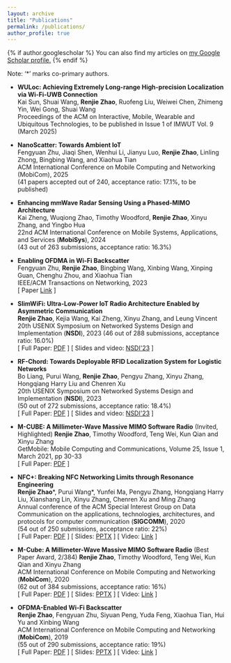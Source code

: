 ```yaml
---
layout: archive
title: "Publications"
permalink: /publications/
author_profile: true
---
```


{% if author.googlescholar %}
  You can also find my articles on <u><a href="{{author.googlescholar}}">my Google Scholar profile</a>.</u>
{% endif %}

Note: ‘*’ marks co-primary authors.  

* **WULoc: Achieving Extremely Long-range High-precision Localization via Wi-Fi-UWB Connection**  
Kai Sun, Shuai Wang, **Renjie Zhao**, Ruofeng Liu, Weiwei Chen, Zhimeng Yin, Wei Gong, Shuai Wang  
Proceedings of the ACM on Interactive, Mobile, Wearable and Ubiquitous Technologies, to be published in Issue 1 of
IMWUT Vol. 9 (March 2025)  

* **NanoScatter: Towards Ambient IoT**  
Fengyuan Zhu, Jiaqi Shen, Wenhui Li, Jianyu Luo, **Renjie Zhao**, Linling Zhong, Bingbing Wang, and Xiaohua
Tian  
ACM International Conference on Mobile Computing and Networking (MobiCom), 2025  
(41 papers accepted out of 240, acceptance ratio: 17.1%, to be published)  

* **Enhancing mmWave Radar Sensing Using a Phased-MIMO Architecture**  
Kai Zheng, Wuqiong Zhao, Timothy Woodford, **Renjie Zhao**, Xinyu Zhang, and Yingbo Hua  
22nd ACM International Conference on Mobile Systems, Applications, and Services (**MobiSys**), 2024  
(43 out of 263 submissions, acceptance ratio: 16.3%)  

* **Enabling OFDMA in Wi-Fi Backscatter**  
Fengyuan Zhu, **Renjie Zhao**, Bingbing Wang, Xinbing Wang, Xinping Guan, Chenghu Zhou, and Xiaohua Tian  
IEEE/ACM Transactions on Networking, 2023  
[ Paper [Link](https://ieeexplore.ieee.org/abstract/document/10176347) ]

* **SlimWiFi: Ultra-Low-Power IoT Radio Architecture Enabled by Asymmetric Communication**  
**Renjie Zhao**, Kejia Wang, Kai Zheng, Xinyu Zhang, and Leung Vincent
20th USENIX Symposium on Networked Systems Design and Implementation (**NSDI**), 2023
(46 out of 288 submissions, acceptance ratio: 16.0%)  
[ Full Paper: [PDF](https://renjiezhao.github.io/files/SlimWiFi_paper.pdf) ] [ Slides and video: [NSDI'23](https://www.usenix.org/conference/nsdi23/presentation/zhao-renjie) ]

* **RF-Chord: Towards Deployable RFID Localization System for Logistic Networks**  
Bo Liang, Purui Wang, **Renjie Zhao**, Pengyu Zhang, Xinyu Zhang, Hongqiang Harry Liu and Chenren Xu  
20th USENIX Symposium on Networked Systems Design and Implementation (**NSDI**), 2023  
(50 out of 272 submissions, acceptance ratio: 18.4%)  
[ Full Paper: [PDF](https://renjiezhao.github.io/files/RFCHORD_paper.pdf) ] [ Slides and video: [NSDI'23](https://www.usenix.org/conference/nsdi23/presentation/liang-bo) ]

* **M-CUBE: A Millimeter-Wave Massive MIMO Software Radio** <red>(Invited, Highlighted)</red> 
**Renjie Zhao**, Timothy Woodford, Teng Wei, Kun Qian and Xinyu Zhang  
GetMobile: Mobile Computing and Communications, Volume 25, Issue 1, March 2021, pp 30-33  
[ Full Paper: [PDF](https://renjiezhao.github.io/files/MCube_getmobile_paper.pdf) ]

* **NFC+: Breaking NFC Networking Limits through Resonance Engineering**  
**Renjie Zhao**\*, Purui Wang\*, Yunfei Ma, Pengyu Zhang, Hongqiang Harry Liu, Xianshang Lin, Xinyu Zhang, Chenren Xu and Ming Zhang  
Annual conference of the ACM Special Interest Group on Data Communication on the applications, technologies, architectures, and protocols for computer communication (**SIGCOMM**), 2020  
(54 out of 250 submissions, acceptance ratio: 22%)  
[ Full Paper: [PDF](https://renjiezhao.github.io/files/NFCplus_paper.pdf) ] [ Slides: [PPTX](https://renjiezhao.github.io/files/NFCplus_slides_20min.pptx) ] [ Video: [Link](https://dl.acm.org/doi/abs/10.1145/3387514.3406219) ]

* **M-Cube: A Millimeter-Wave Massive MIMO Software Radio** <red>(Best Paper Award, 2/384)</red> 
**Renjie Zhao**, Timothy Woodford, Teng Wei, Kun Qian and Xinyu Zhang  
ACM International Conference on Mobile Computing and Networking (**MobiCom**), 2020  
(62 out of 384 submissions, acceptance ratio: 16%)  
[ Full Paper: [PDF](https://renjiezhao.github.io/files/MCube_paper.pdf) ] [ Slides: [PPTX](https://renjiezhao.github.io/files/MCube_slides_20min.pptx) ] [ Video: [Link](https://www.youtube.com/watch?v=NRooJM1UK3s&feature=youtu.be) ]

* **OFDMA-Enabled Wi-Fi Backscatter**  
**Renjie Zhao**, Fengyuan Zhu, Siyuan Peng, Yuda Feng, Xiaohua Tian, Hui Yu and Xinbing Wang  
ACM International Conference on Mobile Computing and Networking (**MobiCom**), 2019  
(55 out of 290 submissions, acceptance ratio: 19%)  
[ Full Paper: [PDF](https://renjiezhao.github.io/files/OFDMA_BS_paper.pdf) ] [ Slides: [PPTX](https://renjiezhao.github.io/files/OFDMA_BS_slides.pptx) ] [ Video: [Link](https://www.youtube.com/watch?v=UsyeI3U1bqo) ]

<!--{% include base_path %}

{% for post in site.publications reversed %}
  {% include archive-single.html %}
{% endfor %}
-->